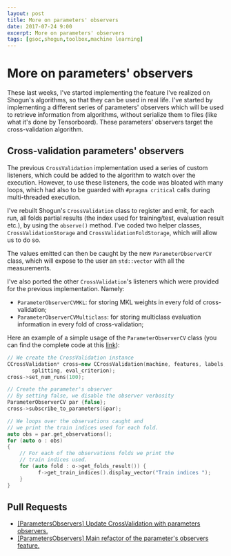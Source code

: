 ```yaml
---
layout: post
title: More on parameters' observers
date: 2017-07-24 9:00
excerpt: More on parameters' observers
tags: [gsoc,shogun,toolbox,machine learning]
---
```


# More on parameters' observers

These last weeks, I've started implementing the feature I've realized on Shogun's
algorithms, so that they can be used in real life.
I've started by implementing a different series of parameters' observers
which will be used to retrieve information from algorithms, without serialize
them to files (like what it's done by Tensorboard). These parameters' observers
target the cross-validation algorithm.

## Cross-validation parameters' observers

The previous `CrossValidation` implementation used a series of custom listeners,
which could be added to the algorithm to watch over the execution. However, to
use these listeners, the code was bloated with many loops, which had also to be
guarded with `#pragma critical` calls during multi-threaded execution.

I've rebuilt Shogun's `CrossValidation` class to register and emit, for each run, all
folds partial results (the index used for training/test, evaluation result etc.), by
using the `observe()` method. I've coded two helper classes, `CrossValidationStorage`
and `CrossValidationFoldStorage`, which will allow us to do so.

The values emitted can then be caught by the new `ParameterObserverCV` class, which
will expose to the user an `std::vector` with all the measurements.

I've also ported the other `CrossValidation`'s listeners which were provided for
the previous implementation. Namely:
* `ParameterObserverCVMKL`: for storing MKL weights in every fold of cross-validation;
* `ParameterObserverCVMulticlass`: for storing multiclass evaluation information in every fold of cross-validation;

Here an example of a simple usage of the `ParameterObserverCV` class
(you can find the complete code at this [link](https://gist.github.com/geektoni/6b3bd3aafe70fbe477db485faa9cfe74)):
```c++
// We create the CrossValidation instance
CCrossValidation* cross=new CCrossValidation(machine, features, labels,
		splitting, eval_criterion);
cross->set_num_runs(100);

// Create the parameter's observer
// By setting false, we disable the observer verbosity
ParameterObserverCV par {false};
cross->subscribe_to_parameters(&par);

// We loops over the observations caught and
// we print the train indices used for each fold.
auto obs = par.get_observations();
for (auto o : obs)
{
    // For each of the observations folds we print the
    // train indices used.
    for (auto fold : o->get_folds_result()) {
	      f->get_train_indices().display_vector("Train indices ");
    }
}
```

## Pull Requests

* [[ParametersObservers] Update CrossValidation with parameters observers.](https://github.com/shogun-toolbox/shogun/pull/3953)
* [[ParametersObservers] Main refactor of the parameter's observers feature.](https://github.com/shogun-toolbox/shogun/pull/3939)
